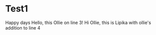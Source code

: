 # Test1
Happy days
Hello, this Ollie on line 3!
Hi Ollie, this is Lipika with ollie's addition to line 4
